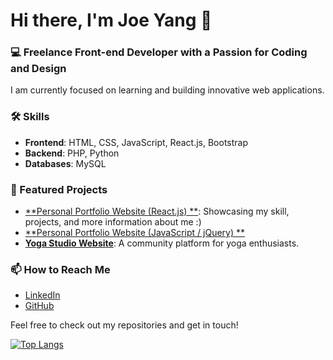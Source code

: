 # Hi there, I'm Joe Yang 👋

### 💻 Freelance Front-end Developer with a Passion for Coding and Design

I am currently focused on learning and building innovative web applications. 

### 🛠️ Skills
- **Frontend**: HTML, CSS, JavaScript, React.js, Bootstrap
- **Backend**: PHP, Python
- **Databases**: MySQL

### 🌟 Featured Projects
- [**Personal Portfolio Website (React.js) **](https://github.com/EchoOuO/joe-react-portfolio): Showcasing my skill, projects, and more information about me :)
- [**Personal Portfolio Website (JavaScript / jQuery) **](https://github.com/EchoOuO/Personal-Portfolio-Website)
- [**Yoga Studio Website**](https://github.com/EchoOuO/yoga-studio-project): A community platform for yoga enthusiasts.

### 📫 How to Reach Me
- [LinkedIn](https://www.linkedin.com/in/tzuhungyang/)
- [GitHub](https://github.com/EchoOuO)

Feel free to check out my repositories and get in touch!

[![Top Langs](https://github-readme-stats.vercel.app/api/top-langs/?username=EchoOuO)](https://github.com/anuraghazra/github-readme-stats)
